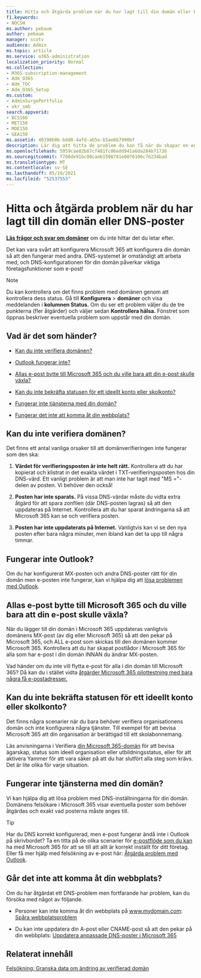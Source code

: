 ```yaml
---
title: Hitta och åtgärda problem när du har lagt till din domän eller DNS-poster
f1.keywords:
- NOCSH
ms.author: pebaum
author: pebaum
manager: scotv
audience: Admin
ms.topic: article
ms.service: o365-administration
localization_priority: Normal
ms.collection:
- M365-subscription-management
- Adm_O365
- Adm_TOC
- Adm_O365_Setup
ms.custom:
- AdminSurgePortfolio
- okr_smb
search.appverid:
- BCS160
- MET150
- MOE150
- GEA150
ms.assetid: 40398b0b-bdd0-4afd-ab5e-b5ae6b7990bf
description: Lär dig att hitta de problem du kan få när du skapar en egen domän genom att kontrollera att DNS-posterna är korrekt konfigurerade.
ms.openlocfilehash: 5959cae02b87cf481fc06edd941a6da284b71736
ms.sourcegitcommit: f780de91bc00caeb1598781e0076106c76234bad
ms.translationtype: MT
ms.contentlocale: sv-SE
ms.lasthandoff: 05/19/2021
ms.locfileid: "52537553"
---
```

# <a name="find-and-fix-issues-after-adding-your-domain-or-dns-records"></a>Hitta och åtgärda problem när du har lagt till din domän eller DNS-poster

 **[Läs frågor och svar om domäner](../setup/domains-faq.yml)** om du inte hittar det du letar efter. 
  
Det kan vara svårt att konfigurera Microsoft 365 att konfigurera din domän så att den fungerar med andra. DNS-systemet är omständigt att arbeta med, och DNS-konfigurationen för din domän påverkar viktiga företagsfunktioner som e-post!

> [!NOTE]
> Du kan kontrollera om det finns problem med domänen genom att kontrollera dess status. Gå till **Konfigurera**  >  **domäner** och visa meddelanden i **kolumnen Status.** Om du ser ett problem väljer du de tre punkterna (fler åtgärder) och väljer sedan **Kontrollera hälsa.** Fönstret som öppnas beskriver eventuella problem som uppstår med din domän.
  
## <a name="whats-going-on"></a>Vad är det som händer?

- [Kan du inte verifiera domänen?](#cant-verify-your-domain)
    
- [Outlook fungerar inte?](#outlook-isnt-working)
    
- [Allas e-post bytte till Microsoft 365 och du ville bara att din e-post skulle växla?](#everyones-email-got-switched-to-microsoft-365-and-you-only-wanted-your-email-to-switch)

- [Kan du inte bekräfta statusen för ett ideellt konto eller skolkonto?](#cant-confirm-non-profit-or-school-account-status)

- [Fungerar inte tjänsterna med din domän?](#services-not-working-with-your-domain)
    
- [Fungerar det inte att komma åt din webbplats?](#accessing-your-website-isnt-working)

## <a name="cant-verify-your-domain"></a>Kan du inte verifiera domänen?
<a name="BKMK_verify"> </a>

Det finns ett antal vanliga orsaker till att domänverifieringen inte fungerar som den ska:
  
1. **Värdet för verifieringsposten är inte helt rätt.** Kontrollera att du har kopierat och klistrat in det exakta värdet i TXT-verifieringsposten hos din DNS-värd. Ett vanligt problem är att man inte har tagit med "MS ="-delen av posten. Vi behöver den också! 
    
2. **Posten har inte sparats.** På vissa DNS-värdar måste du vidta extra åtgärd för att spara zonfilen (där DNS-posten lagras) så att den uppdateras på Internet. Kontrollera att du har sparat ändringarna så att Microsoft 365 kan se och verifiera posten. 
    
3. **Posten har inte uppdaterats på Internet.** Vanligtvis kan vi se den nya posten efter bara några minuter, men ibland kan det ta upp till några timmar. 
    
## <a name="outlook-isnt-working"></a>Fungerar inte Outlook?
<a name="BKMK_OutlookBroken"> </a>

Om du har konfigurerat MX-posten och andra DNS-poster rätt för din domän men e-posten inte fungerar, kan vi hjälpa dig att [lösa problemen med Outlook](/exchange/troubleshoot/outlook-connectivity/outlook-connection-issues).
  
## <a name="everyones-email-got-switched-to-microsoft-365-and-you-only-wanted-your-email-to-switch"></a>Allas e-post bytte till Microsoft 365 och du ville bara att din e-post skulle växla?
<a name="BKMK_EmailSwitched"> </a>

När du lägger till din domän i Microsoft 365 uppdateras vanligtvis domänens MX-post (av dig eller Microsoft 365) så att den pekar på Microsoft 365, och ALL e-post som skickas till den domänen kommer Microsoft 365. Kontrollera att du har skapat postlådor i Microsoft 365 för alla som har e-post i din domän INNAN du ändrar MX-posten.
  
Vad händer om du inte vill flytta e-post för alla i din domän till Microsoft 365? Då kan du i stället vidta [åtgärder Microsoft 365 pilottestning med bara några få e-postadresser.](../setup/domains-faq.yml)
  
## <a name="cant-confirm-non-profit-or-school-account-status"></a>Kan du inte bekräfta statusen för ett ideellt konto eller skolkonto?
<a name="BKMK_validateAcct"> </a>

Det finns några scenarier när du bara behöver verifiera organisationens domän och inte konfigurera några tjänster. Till exempel för att bevisa Microsoft 365 att din organisation är berättigad till ett skolabonnemang.
  
Läs anvisningarna i Verifiera [din Microsoft 365-domän](../setup/domains-faq.yml) för att bevisa ägarskap, status som ideell organisation eller utbildningsstatus, eller för att aktivera Yammer för att vara säker på att du har slutfört alla steg som krävs. Det är lite olika för varje situation. 
  
## <a name="services-not-working-with-your-domain"></a>Fungerar inte tjänsterna med din domän?
<a name="BKMK_Test"> </a>

Vi kan hjälpa dig att lösa problem med DNS-inställningarna för din domän. Domänens felsökare i Microsoft 365 visar eventuella poster som behöver åtgärdas och exakt vad posterna måste anges till. 

> [!TIP]
> Har du DNS korrekt konfigurerad, men e-post fungerar ändå inte i Outlook på skrivbordet? Ta en titta på de olika scenarier för [e-postflöde som du kan](/exchange/mail-flow-best-practices/mail-flow-best-practices) ha med Microsoft 365 för att se till att allt är korrekt inställt för ditt företag. Eller få mer hjälp med felsökning av e-post här: [Åtgärda problem med Outlook](/exchange/troubleshoot/outlook-connectivity/outlook-connection-issues). 
  
## <a name="accessing-your-website-isnt-working"></a>Går det inte att komma åt din webbplats?
<a name="BKMK_Website"> </a>

Om du har åtgärdat ett DNS-problem men fortfarande har problem, kan du försöka med något av följande.
  
- Personer kan inte komma åt din webbplats på www.mydomain.com: [Spåra webbplatsproblem](../setup/add-domain.md)
    
- Du kan inte uppdatera din A-post eller CNAME-post så att den pekar på din webbplats: [Uppdatera anpassade DNS-poster i Microsoft 365](../setup/add-domain.md)

## <a name="related-content"></a>Relaterat innehåll

[Felsökning: Granska data om ändring av verifierad domän](/azure/active-directory/reports-monitoring/troubleshoot-audit-data-verified-domain)

